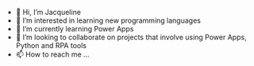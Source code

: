 - 👋 Hi, I’m Jacqueline
- 👀 I’m interested in learning new programming languages
- 🌱 I’m currently learning Power Apps
- 💞️ I’m looking to collaborate on projects that involve using Power Apps, Python and RPA tools
- 📫 How to reach me ...

<!---
novelist-jsmith/novelist-jsmith is a ✨ special ✨ repository because its `README.md` (this file) appears on your GitHub profile.
You can click the Preview link to take a look at your changes.
--->
